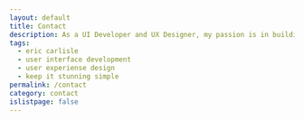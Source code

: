 ```yaml
---
layout: default
title: Contact
description: As a UI Developer and UX Designer, my passion is in building the user-facing web and the experiences that make it engaging, compelling, and useful.
tags:
  - eric carlisle
  - user interface development
  - user experiense design
  - keep it stunning simple
permalink: /contact
category: contact
islistpage: false
---
```

